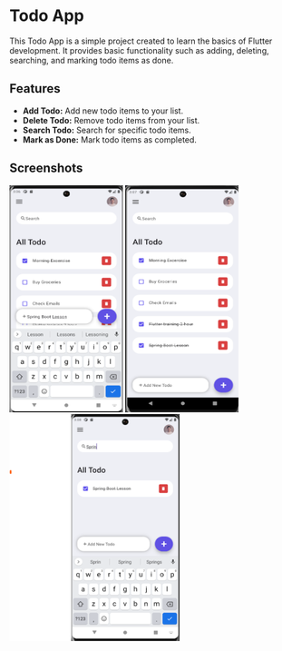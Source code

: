 # Todo App

This Todo App is a simple project created to learn the basics of Flutter development. It provides basic functionality such as adding, deleting, searching, and marking todo items as done.

## Features

- **Add Todo:** Add new todo items to your list.
- **Delete Todo:** Remove todo items from your list.
- **Search Todo:** Search for specific todo items.
- **Mark as Done:** Mark todo items as completed.

## Screenshots

<img src="o1.png" alt="Screenshot" width="200" height="400">
<img src="o2.png" alt="Screenshot" width="200" height="400">
<img src="o3.png" alt="Screenshot" width="300" height="400">
